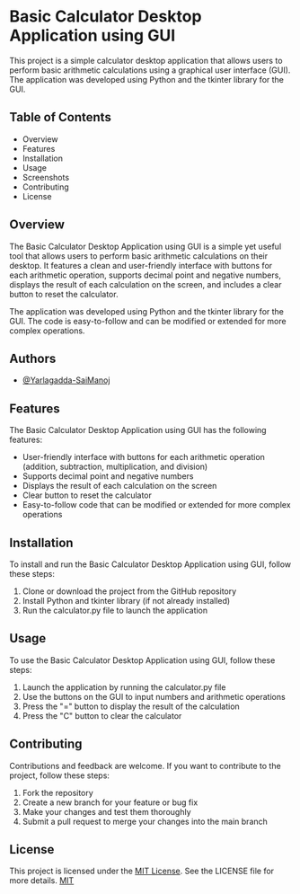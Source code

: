 # Basic Calculator Desktop Application using GUI

This project is a simple calculator desktop application that allows users to perform basic arithmetic calculations using a graphical user interface (GUI). The application was developed using Python and the tkinter library for the GUI.


## Table of Contents
 
   * Overview
   * Features
   * Installation
   * Usage
   * Screenshots
   * Contributing
   * License
## Overview

The Basic Calculator Desktop Application using GUI is a simple yet useful tool that allows users to perform basic arithmetic calculations on their desktop. It features a clean and user-friendly interface with buttons for each arithmetic operation, supports decimal point and negative numbers, displays the result of each calculation on the screen, and includes a clear button to reset the calculator.

The application was developed using Python and the tkinter library for the GUI. The code is easy-to-follow and can be modified or extended for more complex operations.
## Authors

- [@Yarlagadda-SaiManoj](https://github.com/Yarlagadda-saimanoj)


## Features
   The Basic Calculator Desktop Application using GUI has the following features:

* User-friendly interface with buttons for each arithmetic operation (addition, subtraction, multiplication, and division)
* Supports decimal point and negative numbers
* Displays the result of each calculation on the screen
* Clear button to reset the calculator
* Easy-to-follow code that can be modified or extended for more complex operations
## Installation

To install and run the Basic Calculator Desktop Application using GUI, follow these steps:

  1. Clone or download the project from the GitHub repository
  2. Install Python and tkinter library (if not already installed)
  3. Run the calculator.py file to launch the application
## Usage

To use the Basic Calculator Desktop Application using GUI, follow these steps:

1. Launch the application by running the calculator.py file
2. Use the buttons on the GUI to input numbers and arithmetic operations
3. Press the "=" button to display the result of the calculation
4. Press the "C" button to clear the calculator


## Contributing

Contributions and feedback are welcome. If you want to contribute to the project, follow these steps:

  1. Fork the repository
  2. Create a new branch for your feature or bug fix
  3. Make your changes and test them thoroughly
4. Submit a pull request to merge your changes into the main branch


## License
This project is licensed under the [MIT License](https://github.com/Yarlagadda-saimanoj/Basic-Calculator-Desktop-Application-using-GUI/blob/main/LICENSE). See the LICENSE file for more details.
[MIT](https://choosealicense.com/licenses/mit/)

